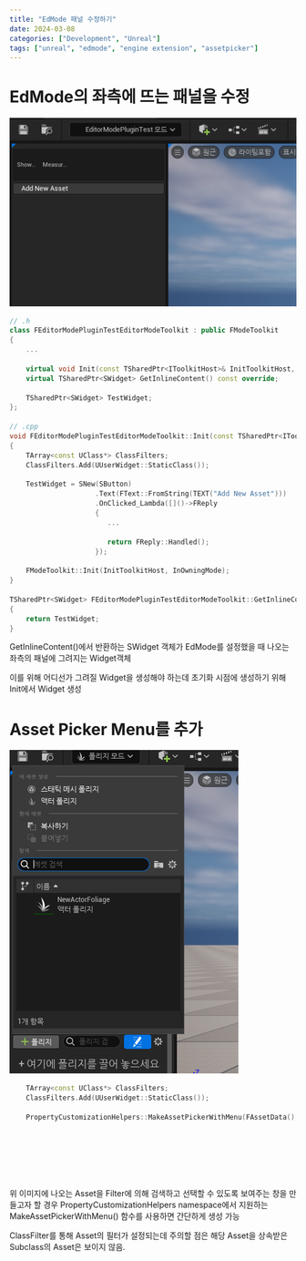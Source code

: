 ```yaml
---
title: "EdMode 패널 수정하기"
date: 2024-03-08
categories: ["Development", "Unreal"]
tags: ["unreal", "edmode", "engine extension", "assetpicker"]
---
```


# EdMode의 좌측에 뜨는 패널을 수정

![](/images/311264300-72240a65-b10e-4b32-a0ad-13878ab09492.PNG)

```cpp
// .h
class FEditorModePluginTestEditorModeToolkit : public FModeToolkit
{
	...

	virtual void Init(const TSharedPtr<IToolkitHost>& InitToolkitHost, TWeakObjectPtr<UEdMode> InOwningMode) override;
	virtual TSharedPtr<SWidget> GetInlineContent() const override;

	TSharedPtr<SWidget> TestWidget;
};

// .cpp
void FEditorModePluginTestEditorModeToolkit::Init(const TSharedPtr<IToolkitHost>& InitToolkitHost, TWeakObjectPtr<UEdMode> InOwningMode)
{
	TArray<const UClass*> ClassFilters;
	ClassFilters.Add(UUserWidget::StaticClass());

	TestWidget = SNew(SButton)
					 .Text(FText::FromString(TEXT("Add New Asset")))
					 .OnClicked_Lambda([]()->FReply
					 {
						...

						return FReply::Handled();
					 });

	FModeToolkit::Init(InitToolkitHost, InOwningMode);
}

TSharedPtr<SWidget> FEditorModePluginTestEditorModeToolkit::GetInlineContent() const
{
	return TestWidget;
}
```

GetInlineContent()에서 반환하는 SWidget 객체가 EdMode를 설정했을 때 나오는 좌측의 패널에 그려지는 Widget객체

이를 위해 어디선가 그려질 Widget을 생성해야 하는데 초기화 시점에 생성하기 위해 Init에서 Widget 생성

# Asset Picker Menu를 추가

![](/images/311266472-92b16ee5-8050-43b2-bc30-1f34de6d2264.png)

```cpp
	TArray<const UClass*> ClassFilters;
	ClassFilters.Add(UUserWidget::StaticClass());

	PropertyCustomizationHelpers::MakeAssetPickerWithMenu(FAssetData(),
																	   false,
																	   ClassFilters,
																	   PropertyCustomizationHelpers::GetNewAssetFactoriesForClasses(ClassFilters),
																	   FOnShouldFilterAsset(),
																	   FOnAssetSelected::CreateSP(this, &FEditorModePluginTestEditorModeToolkit::OnWidgetSelected),
																	   FSimpleDelegate());
```

위 이미지에 나오는 Asset을 Filter에 의해 검색하고 선택할 수 있도록 보여주는 창을 만들고자 할 경우 PropertyCustomizationHelpers namespace에서 지원하는 MakeAssetPickerWithMenu() 함수를 사용하면 간단하게 생성 가능

ClassFilter를 통해 Asset의 필터가 설정되는데 주의할 점은 해당 Asset을 상속받은 Subclass의 Asset은 보이지 않음.
